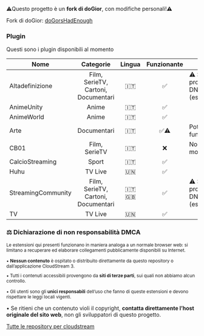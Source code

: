 

⚠️Questo progetto è un **fork di doGior**, con modifiche personali!⚠️

Fork di doGior: [doGorsHadEnough](https://github.com/doGior/doGiorsHadEnough) 


### Plugin
Questi sono i plugin disponibili al momento

| **Nome**           |            **Categorie**            | **Lingua** | **Funzionante** | **Note**                                                                                                                                                                                                  |
|--------------------|:-----------------------------------:|:----------:|:---------------:|-----------------------------------------------------------------------------------------------------------------------------------------------------------------------------------------------------------|  
| Altadefinizione    | Film, SerieTV, Cartoni, Documentari |    🇮🇹    |        ✅        | ⚠️ Se non funziona, prova a cambiare DNS (es:dns.google.com) |
| AnimeUnity         | Anime                               |    🇮🇹    |        ✅        | |
| AnimeWorld         | Anime                               |    🇮🇹    |        ✅        |  |
| Arte               | Documentari                         |    🇮🇹    |        ✅⚠️      | Potrebbe non funzionare a volte |
| CB01               | Film, SerieTV                       |    🇮🇹    |        ❌        | Non fixabile al momento |
| CalcioStreaming    | Sport                               |    🇮🇹    |        ✅        | |
| Huhu               | TV Live                             |    🇺🇳    |        ✅        | |
| StreamingCommunity | Film, SerieTV, Cartoni, Documentari |    🇮🇹🇬🇧 |        ✅        | ⚠️ Se non funziona, prova a cambiare DNS (es:dns.google.com) |
| TV                 | TV Live                             |    🇺🇳    |        ✅        | |

### ⚖️ Dichiarazione di non responsabilità DMCA

<small>Le estensioni qui presenti funzionano in maniera analoga a un normale browser web: si limitano a recuperare ed elaborare collegamenti pubblicamente disponibili su Internet.

• **Nessun contenuto** è ospitato o distribuito direttamente da questo repository o dall’applicazione CloudStream 3.

• Tutti i contenuti accessibili provengono da **siti di terze parti**, sui quali non abbiamo alcun controllo.

• Gli utenti sono gli **unici responsabili** dell’uso che fanno di queste estensioni e devono rispettare le leggi locali vigenti.</small>

• Se ritieni che un contenuto violi il copyright, **contatta direttamente l’host originale del sito web**, non gli sviluppatori di questo progetto.

[Tutte le repository per cloudstream](https://rentry.org/cs3-repos)
